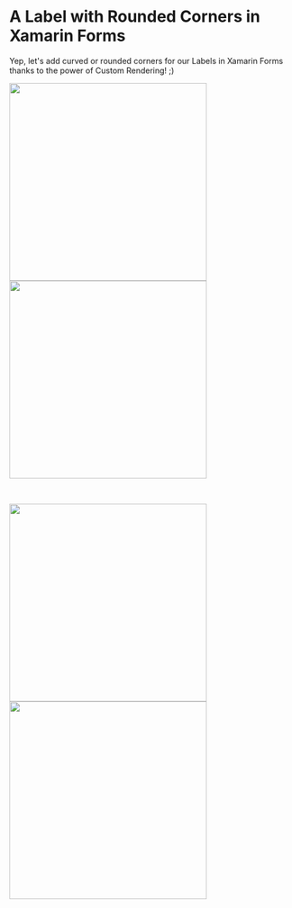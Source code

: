 A Label with Rounded Corners in Xamarin Forms
==============

Yep, let's add curved or rounded corners for our Labels in Xamarin Forms thanks to the power of Custom Rendering! ;) 


<img src="https://github.com/UdaraAlwis/Xamarin-Playground/raw/master/XFCurvedCornersLabelControl/screenshots/Nexus 4 (Lollipop) Screenshot 1.png"  height="350" /> <img src="https://github.com/UdaraAlwis/Xamarin-Playground/raw/master/XFCurvedCornersLabelControl/screenshots/Simulator Screen Shot 13 Dec 2016, 11.30.50 PM.png"  height="350" />

<br />

<img src="https://github.com/UdaraAlwis/Xamarin-Playground/raw/master/XFCurvedCornersLabelControl/screenshots/Screen Shot 2017-02-19 at 12.17.13 PM.png"  height="350" /> <img src="https://github.com/UdaraAlwis/Xamarin-Playground/raw/master/XFCurvedCornersLabelControl/screenshots/Screen Shot 2017-02-19 at 12.17.13 PM.png"  height="350" />
